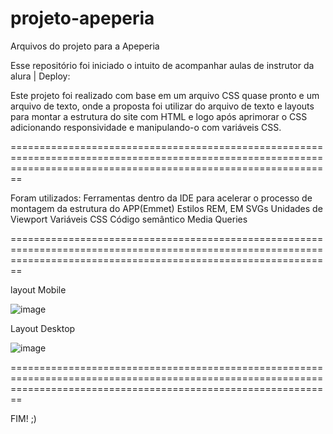 # projeto-apeperia
Arquivos do projeto para a Apeperia

Esse repositório foi iniciado o intuito de acompanhar aulas de instrutor da alura | Deploy: 

Este projeto foi realizado com base em um arquivo CSS quase pronto e um arquivo de texto, onde a proposta foi 
utilizar do arquivo de texto e layouts para montar a estrutura do site com HTML e logo após aprimorar o CSS adicionando responsividade e manipulando-o com variáveis CSS.


====================================================================================================================================================================
  
  Foram utilizados:
     Ferramentas dentro da IDE para acelerar o processo de montagem da estrutura do APP(Emmet)
     Estilos
     REM, EM
     SVGs
     Unidades de Viewport
     Variáveis CSS
     Código semântico 
     Media Queries
     
====================================================================================================================================================================                                        

layout Mobile


![image](https://github.com/ClaudiOmatheuuss/apeperia/assets/113804116/caaa86c7-74fd-4eaa-9620-512623766370)
















Layout Desktop


![image](https://github.com/ClaudiOmatheuuss/apeperia/assets/113804116/64a802c6-ad98-48ce-a69a-501563ced646)


====================================================================================================================================================================                                             



FIM! ;)
